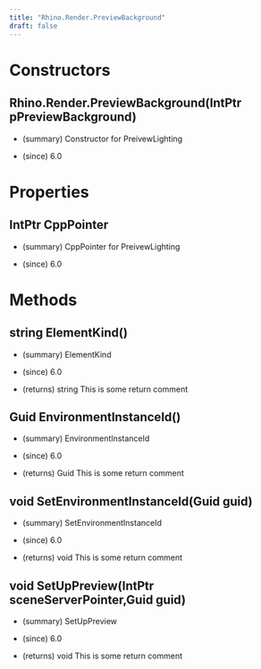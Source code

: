 ```yaml
---
title: "Rhino.Render.PreviewBackground"
draft: false
---
```


# Constructors
## Rhino.Render.PreviewBackground(IntPtr pPreviewBackground)
- (summary) 
     Constructor for PreivewLighting
     
- (since) 6.0
# Properties
## IntPtr CppPointer
- (summary) 
     CppPointer for PreivewLighting
     
- (since) 6.0
# Methods
## string ElementKind()
- (summary) 
     ElementKind
     
- (since) 6.0
- (returns) string This is some return comment
## Guid EnvironmentInstanceId()
- (summary) 
     EnvironmentInstanceId
     
- (since) 6.0
- (returns) Guid This is some return comment
## void SetEnvironmentInstanceId(Guid guid)
- (summary) 
     SetEnvironmentInstanceId
     
- (since) 6.0
- (returns) void This is some return comment
## void SetUpPreview(IntPtr sceneServerPointer,Guid guid)
- (summary) 
     SetUpPreview
     
- (since) 6.0
- (returns) void This is some return comment
